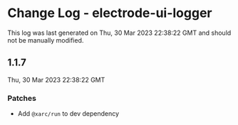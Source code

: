 # Change Log - electrode-ui-logger

This log was last generated on Thu, 30 Mar 2023 22:38:22 GMT and should not be manually modified.

## 1.1.7
Thu, 30 Mar 2023 22:38:22 GMT

### Patches

- Add `@xarc/run` to dev dependency

